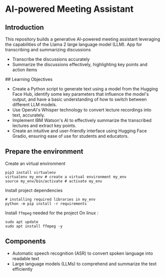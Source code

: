 # AI-powered Meeting Assistant

## Introduction

This repository builds a generative AI-powered meeting assistant leveraging the capabilities of the Llama 2 large language model (LLM).
App for transcribing and summarizing discussions
- Transcribe the discussions accurately
- Summarize the discussions effectively, highlighting key points and action items

## Learning Objectives
- Create a Python script to generate text using a model from the Hugging Face Hub, identify some key parameters that influence the model's output, and have a basic understanding of how to switch between different LLM models.
- Use OpenAI's Whisper technology to convert lecture recordings into text, accurately.
- Implement IBM Watson's AI to effectively summarize the transcribed lectures and extract key points.
- Create an intuitive and user-friendly interface using Hugging Face Gradio, ensuring ease of use for students and educators.



## Prepare the environment

Create an virtual environment
```shell
pip3 install virtualenv 
virtualenv my_env # create a virtual environment my_env
source my_env/bin/activate # activate my_env
```

Install project dependencies
```shell
# installing required libraries in my_env
python -m pip install -r requirements
```

Install `ffmpeg` needed for the project
On linux : 
```shell
sudo apt update
sudo apt install ffmpeg -y
```



## Components 

- Automatic speech recognition (ASR) to convert spoken language into readable text
- Large language models (LLMs) to comprehend and summarize the text efficiently